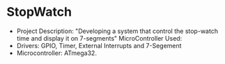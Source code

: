 # StopWatch
- Project Description:
"Developing a system that control the stop-watch time and display it on 7-segments"
MicroController Used:
- Drivers: GPIO, Timer, External Interrupts and 7-Segement
-  Microcontroller: ATmega32.
